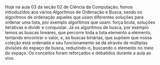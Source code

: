 Hoje na aula 03 da seção 02 de Ciência da Computação, fomos introduzidos aos vários Algoritmos de Ordenação e Busca, sendo os algoritmos de ordenação aqueles que usam diferentes soluções para ordenar uma lista, por exemplo algoritmos que usam: força bruta, soluções iterativas e dividir e conquistar. Já os algoritmos de busca, por exemplo temos as buscas lineares, que percorre toda a lista elemento a elemento, tentando encontrar o valor, e, as buscas binárias, que supõem que nossa coleção está ordenada e seu funcionamento se dá através de múltiplas divisões do espaço de busca, reduzindo-o, buscando o elemento no meio do espaço.
Os conceitos foram reforçados e debatidos durante a aula ao vivo.